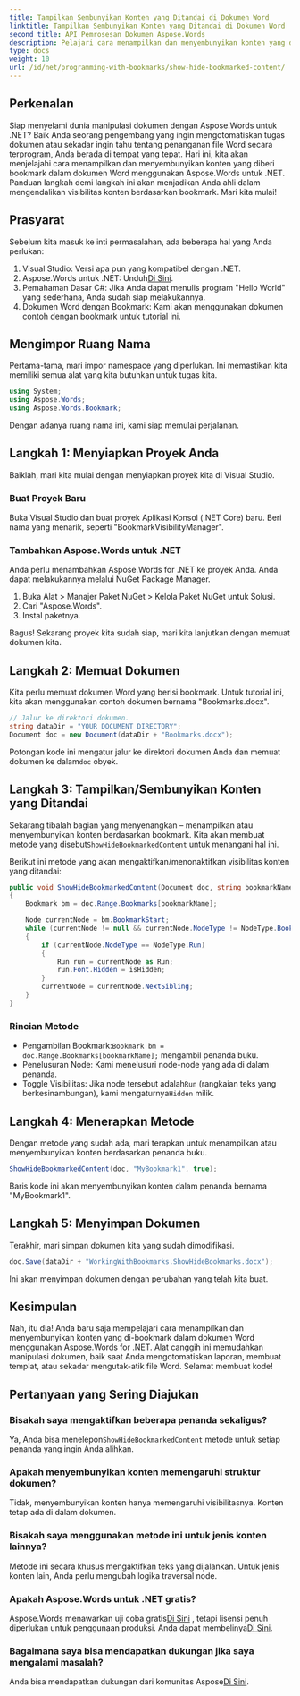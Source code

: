 ```yaml
---
title: Tampilkan Sembunyikan Konten yang Ditandai di Dokumen Word
linktitle: Tampilkan Sembunyikan Konten yang Ditandai di Dokumen Word
second_title: API Pemrosesan Dokumen Aspose.Words
description: Pelajari cara menampilkan dan menyembunyikan konten yang ditandai dalam dokumen Word menggunakan Aspose.Words untuk .NET dengan panduan langkah demi langkah terperinci ini.
type: docs
weight: 10
url: /id/net/programming-with-bookmarks/show-hide-bookmarked-content/
---
```

## Perkenalan

Siap menyelami dunia manipulasi dokumen dengan Aspose.Words untuk .NET? Baik Anda seorang pengembang yang ingin mengotomatiskan tugas dokumen atau sekadar ingin tahu tentang penanganan file Word secara terprogram, Anda berada di tempat yang tepat. Hari ini, kita akan menjelajahi cara menampilkan dan menyembunyikan konten yang diberi bookmark dalam dokumen Word menggunakan Aspose.Words untuk .NET. Panduan langkah demi langkah ini akan menjadikan Anda ahli dalam mengendalikan visibilitas konten berdasarkan bookmark. Mari kita mulai!

## Prasyarat

Sebelum kita masuk ke inti permasalahan, ada beberapa hal yang Anda perlukan:

1. Visual Studio: Versi apa pun yang kompatibel dengan .NET.
2.  Aspose.Words untuk .NET: Unduh[Di Sini](https://releases.aspose.com/words/net/).
3. Pemahaman Dasar C#: Jika Anda dapat menulis program "Hello World" yang sederhana, Anda sudah siap melakukannya.
4. Dokumen Word dengan Bookmark: Kami akan menggunakan dokumen contoh dengan bookmark untuk tutorial ini.

## Mengimpor Ruang Nama

Pertama-tama, mari impor namespace yang diperlukan. Ini memastikan kita memiliki semua alat yang kita butuhkan untuk tugas kita.

```csharp
using System;
using Aspose.Words;
using Aspose.Words.Bookmark;
```

Dengan adanya ruang nama ini, kami siap memulai perjalanan.

## Langkah 1: Menyiapkan Proyek Anda

Baiklah, mari kita mulai dengan menyiapkan proyek kita di Visual Studio.

### Buat Proyek Baru

Buka Visual Studio dan buat proyek Aplikasi Konsol (.NET Core) baru. Beri nama yang menarik, seperti "BookmarkVisibilityManager".

### Tambahkan Aspose.Words untuk .NET

Anda perlu menambahkan Aspose.Words for .NET ke proyek Anda. Anda dapat melakukannya melalui NuGet Package Manager.

1. Buka Alat > Manajer Paket NuGet > Kelola Paket NuGet untuk Solusi.
2. Cari "Aspose.Words".
3. Instal paketnya.

Bagus! Sekarang proyek kita sudah siap, mari kita lanjutkan dengan memuat dokumen kita.

## Langkah 2: Memuat Dokumen

Kita perlu memuat dokumen Word yang berisi bookmark. Untuk tutorial ini, kita akan menggunakan contoh dokumen bernama "Bookmarks.docx".

```csharp
// Jalur ke direktori dokumen.
string dataDir = "YOUR DOCUMENT DIRECTORY";
Document doc = new Document(dataDir + "Bookmarks.docx");
```

 Potongan kode ini mengatur jalur ke direktori dokumen Anda dan memuat dokumen ke dalam`doc` obyek.

## Langkah 3: Tampilkan/Sembunyikan Konten yang Ditandai

Sekarang tibalah bagian yang menyenangkan – menampilkan atau menyembunyikan konten berdasarkan bookmark. Kita akan membuat metode yang disebut`ShowHideBookmarkedContent` untuk menangani hal ini.

Berikut ini metode yang akan mengaktifkan/menonaktifkan visibilitas konten yang ditandai:

```csharp
public void ShowHideBookmarkedContent(Document doc, string bookmarkName, bool isHidden)
{
    Bookmark bm = doc.Range.Bookmarks[bookmarkName];

    Node currentNode = bm.BookmarkStart;
    while (currentNode != null && currentNode.NodeType != NodeType.BookmarkEnd)
    {
        if (currentNode.NodeType == NodeType.Run)
        {
            Run run = currentNode as Run;
            run.Font.Hidden = isHidden;
        }
        currentNode = currentNode.NextSibling;
    }
}
```

### Rincian Metode

-  Pengambilan Bookmark:`Bookmark bm = doc.Range.Bookmarks[bookmarkName];` mengambil penanda buku.
- Penelusuran Node: Kami menelusuri node-node yang ada di dalam penanda.
-  Toggle Visibilitas: Jika node tersebut adalah`Run` (rangkaian teks yang berkesinambungan), kami mengaturnya`Hidden` milik.

## Langkah 4: Menerapkan Metode

Dengan metode yang sudah ada, mari terapkan untuk menampilkan atau menyembunyikan konten berdasarkan penanda buku.

```csharp
ShowHideBookmarkedContent(doc, "MyBookmark1", true);
```

Baris kode ini akan menyembunyikan konten dalam penanda bernama "MyBookmark1".

## Langkah 5: Menyimpan Dokumen

Terakhir, mari simpan dokumen kita yang sudah dimodifikasi.

```csharp
doc.Save(dataDir + "WorkingWithBookmarks.ShowHideBookmarks.docx");
```

Ini akan menyimpan dokumen dengan perubahan yang telah kita buat.

## Kesimpulan

Nah, itu dia! Anda baru saja mempelajari cara menampilkan dan menyembunyikan konten yang di-bookmark dalam dokumen Word menggunakan Aspose.Words for .NET. Alat canggih ini memudahkan manipulasi dokumen, baik saat Anda mengotomatiskan laporan, membuat templat, atau sekadar mengutak-atik file Word. Selamat membuat kode!

## Pertanyaan yang Sering Diajukan

### Bisakah saya mengaktifkan beberapa penanda sekaligus?
 Ya, Anda bisa menelepon`ShowHideBookmarkedContent` metode untuk setiap penanda yang ingin Anda alihkan.

### Apakah menyembunyikan konten memengaruhi struktur dokumen?
Tidak, menyembunyikan konten hanya memengaruhi visibilitasnya. Konten tetap ada di dalam dokumen.

### Bisakah saya menggunakan metode ini untuk jenis konten lainnya?
Metode ini secara khusus mengaktifkan teks yang dijalankan. Untuk jenis konten lain, Anda perlu mengubah logika traversal node.

### Apakah Aspose.Words untuk .NET gratis?
 Aspose.Words menawarkan uji coba gratis[Di Sini](https://releases.aspose.com/) , tetapi lisensi penuh diperlukan untuk penggunaan produksi. Anda dapat membelinya[Di Sini](https://purchase.aspose.com/buy).

### Bagaimana saya bisa mendapatkan dukungan jika saya mengalami masalah?
 Anda bisa mendapatkan dukungan dari komunitas Aspose[Di Sini](https://forum.aspose.com/c/words/8).